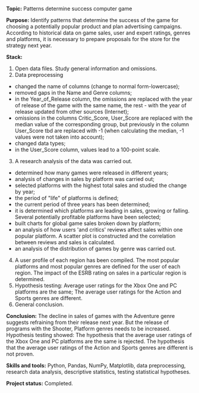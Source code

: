 __Topic:__ Patterns determine success computer game

__Purpose:__ Identify patterns that determine the success of the game for choosing a potentially popular product and plan advertising campaigns. According to historical data on game sales, user and expert ratings, genres and platforms, it is necessary to prepare proposals for the store for the strategy next year.

__Stack:__
1. Open data files. Study general information and omissions.
2. Data preprocessing
- changed the name of columns (change to normal form-lowercase);
- removed gaps in the Name and Genre columns;
- in the Year_of_Release column, the omissions are replaced with the year of release of the game with the same name, the rest - with the year of release updated from other sources (Internet);
- omissions in the columns Critic_Score, User_Score are replaced with the median value of the corresponding group, but previously in the column User_Score tbd are replaced with -1 (when calculating the median, -1 values were not taken into account);
- changed data types;
- in the User_Score column, values lead to a 100-point scale.
3. A research analysis of the data was carried out.
- determined how many games were released in different years;
- analysis of changes in sales by platform was carried out;
- selected platforms with the highest total sales and studied the change by year;
- the period of "life" of platforms is defined;
- the current period of three years has been determined;
- it is determined which platforms are leading in sales, growing or falling. Several potentially profitable platforms have been selected;
- built charts for global game sales broken down by platform;
- an analysis of how users 'and critics' reviews affect sales within one popular platform. A scatter plot is constructed and the correlation between reviews and sales is calculated.
- an analysis of the distribution of games by genre was carried out.
4. A user profile of each region has been compiled. The most popular platforms and most popular genres are defined for the user of each region. The impact of the ESRB rating on sales in a particular region is determined.
5. Hypothesis testing:
Average user ratings for the Xbox One and PC platforms are the same;
The average user ratings for the Action and Sports genres are different.
6. General conclusion.

__Conclusion:__ The decline in sales of games with the Adventure genre suggests refraining from their release next year. But the release of programs with the Shooter, Platform genres needs to be increased. Hypothesis testing showed: The hypothesis that the average user ratings of the Xbox One and PC platforms are the same is rejected. The hypothesis that the average user ratings of the Action and Sports genres are different is not proven.

__Skills and tools:__ Python, Pandas, NumPy, Matplotlib, data preprocessing, research data analysis, descriptive statistics, testing statistical hypotheses.

__Project status:__ Completed.
